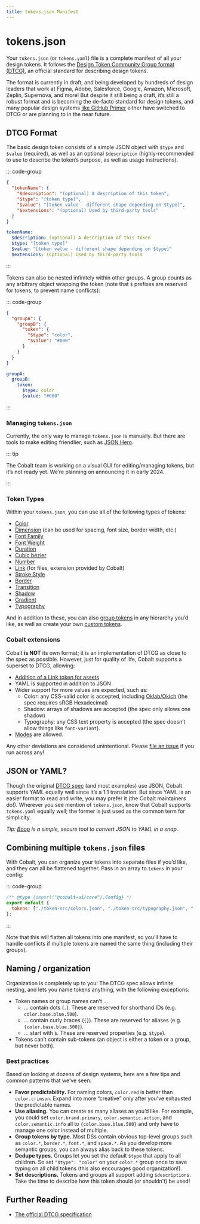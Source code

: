 ```yaml
---
title: tokens.json Manifest
---
```


# tokens.json

Your `tokens.json` (or `tokens.yaml`) file is a complete manifest of all your design tokens. It follows the [Design Token Community Group format (DTCG)](https://www.w3.org/community/design-tokens/), an official standard for describing design tokens.

The format is currently in draft, and being developed by hundreds of design leaders that work at Figma, Adobe, Salesforce, Google, Amazon, Microsoft, Zeplin, Supernova, and more! But despite it still being a draft, it’s still a robust format and is becoming the de-facto standard for design tokens, and many popular design systems [like GitHub Primer](https://primer.style/) either have switched to DTCG or are planning to in the near future.

## DTCG Format

The basic design token consists of a simple JSON object with `$type` and `$value` (required), as well as an optional `$description` (highly-recommended to use to describe the token’s purpose, as well as usage instructions).

::: code-group

```json [JSON]
{
  "tokenName": {
    "$description": "(optional) A description of this token",
    "$type": "[token type]",
    "$value": "[token value - different shape depending on $type]",
    "$extensions": "(optional) Used by third-party tools"
  }
}
```

```yaml [YAML]
tokenName:
  $description: (optional) A description of this token
  $type: "[token type]"
  $value: "[token value - different shape depending on $type]"
  $extensions: (optional) Used by third-party tools
```

:::

Tokens can also be nested infinitely within other groups. A group counts as any arbitrary object wrapping the token (note that `$` prefixes are reserved for tokens, to prevent name conflicts):

::: code-group

```json [JSON]
{
  "groupA": {
    "groupB": {
      "token": {
        "$type": "color",
        "$value": "#000"
      }
    }
  }
}
```

```yaml [YAML]
groupA:
  groupB:
    token:
      $type: color
      $value: "#000"
```

:::

### Managing `tokens.json`

Currently, the only way to manage `tokens.json` is manually. But there are tools to make editing friendlier, such as [JSON Hero](https://jsonhero.io/).

::: tip

The Cobalt team is working on a visual GUI for editing/managing tokens, but it’s not ready yet. We’re planning on announcing it in early 2024.

:::

### Token Types

Within your `tokens.json`, you can use all of the following types of tokens:

- [Color](/tokens/color)
- [Dimension](/tokens/dimension) (can be used for spacing, font size, border width, etc.)
- [Font Family](/tokens/font-family)
- [Font Weight](/tokens/font-weight)
- [Duration](/tokens/duration)
- [Cubic bézier](/tokens/cubic-bezier)
- [Number](/tokens/number)
- [Link](/tokens/link) (for files, extension provided by Cobalt)
- [Stroke Style](/tokens/stroke-style)
- [Border](/tokens/border)
- [Transition](/tokens/transition)
- [Shadow](/tokens/shadow)
- [Gradient](/tokens/gradient)
- [Typography](/tokens/typography)

And in addition to these, you can also [group tokens](/tokens/group) in any hierarchy you’d like, as well as create your own [custom tokens](/tokens/custom).

### Cobalt extensions

Cobalt **is NOT** its own format; it is an implementation of DTCG as close to the spec as possible. However, just for quality of life, Cobalt supports a superset to DTCG, allowing:

- [Addition of a Link token for assets](/tokens/link)
- YAML is supported in addition to JSON
- Wider support for more values are expected, such as:
  - Color: any CSS-valid color is accepted, including [Oklab/Oklch](https://oklch.com) (the spec requires sRGB Hexadecimal)
  - Shadow: arrays of shadows are accepted (the spec only allows one shadow)
  - Typography: any CSS text property is accepted (the spec doesn’t allow things like `font-variant`).
- [Modes](/guides/modes) are allowed.

Any other deviations are considered unintentional. Please [file an issue](https://github.com/terrazzoapp/terrazzo/issues) if you run across any!

## JSON or YAML?

Though the original [DTCG spec](https://design-tokens.github.io/community-group/format/) (and most examples) use JSON, Cobalt supports YAML equally well since it’s a 1:1 translation. But since YAML is an easier format to read and write, you may prefer it (the Cobalt maintainers do!). Wherever you see mention of `tokens.json`, know that Cobalt supports `tokens.yaml` equally well; the former is just used as the common term for simplicity.

_Tip: [Boop](https://boop.okat.best/) is a simple, secure tool to convert JSON to YAML in a snap._

## Combining multiple `tokens.json` files

With Cobalt, you can organize your tokens into separate files if you’d like, and they can all be flattened together. Pass in an array to `tokens` in your config:

::: code-group

```js [tokens.config.mjs]
/** @type {import("@cobalt-ui/core").Config} */
export default {
  tokens: ["./token-src/colors.json", "./token-src/typography.json", "./token-src/icons.json", "./token-src/spacing.json"],
};
```

:::

Note that this will flatten all tokens into one manifest, so you’ll have to handle conflicts if multiple tokens are named the same thing (including their groups).

## Naming / organization

Organization is completely up to you! The DTCG spec allows infinite nesting, and lets you name tokens anything, with the following exceptions:

- Token names or group names can’t …
  - … contain dots (`.`). These are reserved for shorthand IDs (e.g. `color.base.blue.500`).
  - … contain curly braces (`{}`). These are reserved for aliases (e.g. `{color.base.blue.500}`).
  - … start with `$`. These are reserved properties (e.g. `$type`).
- Tokens can’t contain sub-tokens (an object is either a token or a group, but never both).

### Best practices

Based on looking at dozens of design systems, here are a few tips and common patterns that we’ve seen:

- **Favor predictability.** For naming colors, `color.red` is better than `color.crimson`. Expand into more “creative” only after you’ve exhausted the predictable names.
- **Use aliasing.** You can create as many aliases as you’d like. For example, you could set `color.brand.primary`, `color.semantic.action`, and `color.semantic.info` all to `{color.base.blue.500}` and only have to manage one color instead of multiple.
- **Group tokens by type.** Most DSs contain obvious top-level groups such as `color.*`, `border.*`, `font.*`, and `space.*`. As you develop more semantic groups, you can always alias back to these tokens.
- **Dedupe types.** Groups let you set the default `$type` that apply to all children. So set `"$type": "color"` on your `color.*` group once to save typing on all child tokens (this also encourages good organization!).
- **Set descriptions.** Tokens and groups all support adding `$description`s. Take the time to describe how this token should (or shouldn’t) be used!

## Further Reading

- [The official DTCG specification](https://design-tokens.github.io/community-group/format/)
